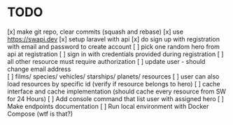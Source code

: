 # TODO

[x] make git repo, clear commits (squash and rebase)
[x] use https://swapi.dev 
[x] setup laravel with api
[x] do sign up with registration with email and password to create account
[ ] pick one random hero from api at registration
[ ] sign in with credentials provided during registration
[ ] all other resource must require authorization
[ ] update user - should change email address   
[ ] films/ species/ vehicles/ starships/ planets/ resources
[ ] user can also load resources by specific id (verify if resource belongs to hero)
[ ] cache interface and cache implementation (should cache every resource from SW for 24 Hours)
[ ] Add console command that list user with assigned hero
[ ] Make endpoints documentation 
[ ] Run local environment with Docker Compose (wtf is that?)
